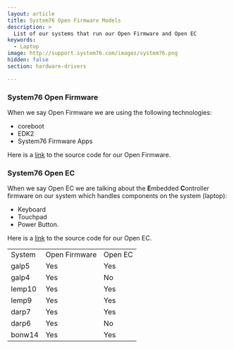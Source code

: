 ```yaml
---
layout: article
title: System76 Open Firmware Models
description: >
  List of our systems that run our Open Firmware and Open EC
keywords:
  - Laptop
image: http://support.system76.com/images/system76.png
hidden: false
section: hardware-drivers

---
```


### System76 Open Firmware 

When we say Open Firmware we are using the following technologies:

- coreboot
- EDK2
- System76 Firmware Apps

Here is a [link](https://github.com/system76/firmware-open) to the source code for our Open Firmware.

### System76 Open EC

When we say Open EC we are talking about the <b>E</b>mbedded <b>C</b>ontroller firmware on our system which handles components on the system (laptop):

- Keyboard
- Touchpad 
- Power Button.

Here is a [link](https://github.com/system76/ec) to the source code for our Open EC.

<table>
<tbody>
<tr>
<td>System </td>
<td>Open Firmware</td>
<td>Open EC</td>
</tr>
<tr>
<td>galp5</td>
<td>Yes</td>
<td>Yes</td>
</tr>
<tr>
<td>galp4</td>
<td>Yes</td>
<td>No</td>
</tr>
<tr>
<td>lemp10</td>
<td>Yes</td>
<td>Yes</td>
</tr>
<tr>
<td>lemp9</td>
<td>Yes</td>
<td>Yes</td>
</tr>
<tr>
<td>darp7</td>
<td>Yes</td>
<td>Yes</td>
</tr>
<tr>
<td>darp6</td>
<td>Yes</td>
<td>No</td>
</tr>
<tr>
<td>bonw14</td>
<td>Yes</td>
<td>Yes</td>
</tr>
</tbody>
</table>
